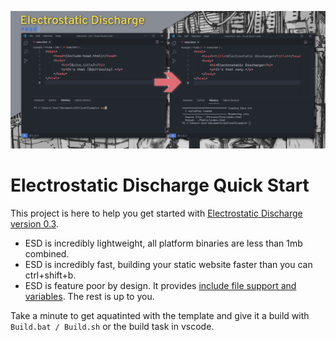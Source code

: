 ![](https://github.com/xoorath/esd/blob/main/Docs/Example.png?raw=true)

# Electrostatic Discharge Quick Start

This project is here to help you get started with [Electrostatic Discharge](https://github.com/xoorath/esd) [version 0.3](https://github.com/xoorath/esd/releases/tag/v0.3).

* ESD is incredibly lightweight, all platform binaries are less than 1mb combined.
* ESD is incredibly fast, building your static website faster than you can ctrl+shift+b.
* ESD is feature poor by design. It provides [include file support and variables](https://github.com/xoorath/esd/blob/main/Docs/Example.md). The rest is up to you.

Take a minute to get aquatinted with the template and give it a build with `Build.bat / Build.sh` or the build task in vscode.